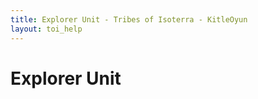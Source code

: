```yaml
---
title: Explorer Unit - Tribes of Isoterra - KitleOyun
layout: toi_help
---
```


<h1 class="h1">Explorer Unit</h1>
